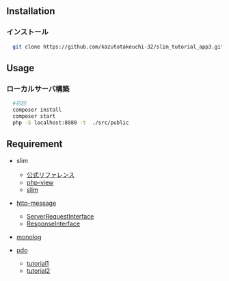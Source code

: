 ## Installation
  ### インストール
  ``` bash
    git clone https://github.com/kazutotakeuchi-32/slim_tutorial_app3.git
  ```
## Usage

  ### ローカルサーバ構築
  ```bash
    #初回
    composer install
    composer start
    php -S localhost:8080 -t  ./src/public
  ```

## Requirement

  - slim
    - [公式リファレンス](https://www.slimframework.com/docs/v3/tutorial/first-app.html)
    - [php-view](https://github.com/slimphp/PHP-View)
    - [slim](https://github.com/slimphp/Slim)

  - [http-message](https://github.com/php-fig/http-message/blob/master/docs/PSR7-Interfaces.md)
    - [ServerRequestInterface](https://www.php-fig.org/psr/psr-7/#psrhttpmessageserverrequestinterface)
    - [ResponseInterface](https://www.php-fig.org/psr/psr-7/#psrhttpmessageresponseinterface)
  - [monolog](https://github.com/Seldaek/monolog)

  - [pdo](https://www.php.net/manual/ja/class.pdo.php)
    - [tutorial1](https://www.taniarascia.com/create-a-simple-database-app-connecting-to-mysql-with-php/)
    - [tutorial2](https://www.taniarascia.com/create-a-simple-crud-database-app-php-update-delete/)

